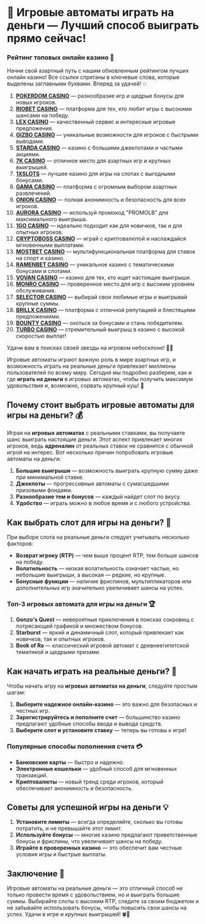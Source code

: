 # 🎰 Игровые автоматы играть на деньги — Лучший способ выиграть прямо сейчас!
### Рейтинг топовых онлайн казино 🎰

Начни свой азартный путь с нашим обновленным рейтингом лучших онлайн казино! Все ссылки спрятаны в ключевые слова, которые выделены заглавными буквами. Вперед за удачей! 💥

1. **[POKERDOM CASINO](https://brandplay.link/Bxg7SC7H)** — разнообразие игр и щедрые бонусы для новых игроков.
2. **[RIOBET CASINO](https://brandplay.link/dtx89f2L)** — платформа для тех, кто любит игры с высокими шансами на победу.
3. **[LEX CASINO](https://brandplay.link/2HFTmBc8)** — качественный сервис и интересные игровые предложения.
4. **[GIZBO CASINO](https://gizbo-tea02.com/c8e962e89)** — уникальные возможности для игроков с быстрыми выводами.
5. **[STARDA CASINO](https://brandplay.link/cpFQbWKn)** — казино с большими джекпотами и частыми акциями.
6. **[7K CASINO](https://brandplay.link/dd46bNgD)** — отличное место для азартных игр и крупных выигрышей.
7. **[1XSLOTS](https://brandplay.link/R4xfxqdm)** — лучшее казино для игры на слотах с выгодными бонусами.
8. **[GAMA CASINO](https://brandplay.link/zrZpLFTP)** — платформа с огромным выбором азартных развлечений.
9. **[ONION CASINO](https://obclk001-2d.top/click?offer_id=986&partner_id=10542&landing_id=1798&utm_medium=affiliate&sub_1=oncasino3)** — полная анонимность и безопасность для всех игроков.
10. **[AURORA CASINO](https://10trafic-stat2.com/click/668546566bcc6313411604c7/6766/15114/subaccount?promocode=PROMOLB)** — используй промокод "PROMOLB" для максимального выигрыша.
11. **[1GO CASINO](https://1go-ircp01.com/ce015f410)** — идеально подходит как для новичков, так и для опытных игроков.
12. **[CRYPTOBOSS CASINO](https://cryptobossc.online/d847bcfa9)** — играй с криптовалютой и наслаждайся мгновенными выплатами.
13. **[MOSTBET CASINO](https://ktbtis024ifqfn0mst.com/beQs)** — мультифункциональная платформа для ставок на спорт и казино.
14. **[RAMENBET CASINO](https://get.saltyram.com/ru/registration?apkpop=0&partner=p24970p3296034p5526)** — уникальное казино с тематическими бонусами и слотами.
15. **[VOVAN CASINO](https://vovan.site/d2375cf9b)** — казино для тех, кто ищет настоящие выигрыши.
16. **[MONRO CASINO](https://mnr-ircp01.com/c3ce72a2c)** — проверенное место для игр с высоким уровнем обслуживания.
17. **[SELECTOR CASINO](https://gosel.pl/SELVK)** — выбирай свои любимые игры и выигрывай крупные суммы.
18. **[BRILLX CASINO](https://brillx.pub/BRIVK)** — платформа с отличной репутацией и блестящими предложениями.
19. **[BOUNTY CASINO](https://bounty-casino.de/BOVK)** — охоться за бонусами и стань победителем.
20. **[TURBO CASINO](https://turbo-casino.pro/TURVK)** — стремительный выигрыш в казино с высокой скоростью выплат!

Удачи вам в поисках своей звезды на игровом небосклоне! 🌟🎲

Игровые автоматы играют важную роль в мире азартных игр, и возможность играть на реальные деньги привлекает миллионы пользователей по всему миру. Сегодня мы подробно разберем, как и где **играть на деньги** в игровых автоматах, чтобы получить максимум удовольствия и, возможно, сорвать крупный куш! 💸

## Почему стоит выбрать игровые автоматы для игры на деньги? 💰

Играя на **игровых автоматах** с реальными ставками, вы получаете шанс выиграть настоящие деньги. Этот аспект привлекает многих игроков, ведь **адреналин** от реальных ставок не сравнится с обычной игрой на интерес. Вот несколько причин попробовать игровые автоматы на деньги:

1. **Большие выигрыши** — возможность выиграть крупную сумму даже при минимальной ставке.
2. **Джекпоты** — прогрессивные автоматы с сумасшедшими призовыми фондами.
3. **Разнообразие тем и бонусов** — каждый найдет слот по вкусу.
4. **Удобство** — играть можно в любое время и с любого устройства.

## Как выбрать слот для игры на деньги? 🎲

При выборе слота на реальные деньги следует учитывать несколько факторов:

- **Возврат игроку (RTP)** — чем выше процент RTP, тем больше шансов на победу.
- **Волатильность** — низкая волатильность означает частые, но небольшие выигрыши, а высокая — редкие, но крупные.
- **Бонусные функции** — наличие фриспинов, мультипликаторов или дополнительных игр значительно увеличивает шансы на успех.

### Топ-3 игровых автомата для игры на деньги 🏆

1. **Gonzo's Quest** — невероятные приключения в поисках сокровищ с потрясающей графикой и множеством бонусов.
2. **Starburst** — яркий и динамичный слот, который привлекает как новичков, так и опытных игроков.
3. **Book of Ra** — классический игровой автомат с древнеегипетской тематикой и щедрыми призами.

## Как начать играть на реальные деньги? 🏦

Чтобы начать игру на **игровых автоматах на деньги**, следуйте простым шагам:

1. **Выберите надежное онлайн-казино** — это важно для безопасных и честных игр.
2. **Зарегистрируйтесь и пополните счет** — большинство казино предлагают удобные способы ввода и вывода средств.
3. **Выберите слот и установите ставку** — теперь вы готовы к игре!

### Популярные способы пополнения счета 💳

- **Банковские карты** — быстро и надежно.
- **Электронные кошельки** — удобный способ для мгновенных транзакций.
- **Криптовалюты** — новый тренд среди игроков, который обеспечивает анонимность и безопасность.

## Советы для успешной игры на деньги 💡

1. **Установите лимиты** — всегда определяйте, сколько вы готовы потратить, и не превышайте этот лимит.
2. **Используйте бонусы** — многие казино предлагают приветственные бонусы и фриспины, что увеличивает шансы на победу.
3. **Играйте в проверенных казино** — это обеспечит вам честные условия игры и быстрые выплаты.

## Заключение 🎉

Игровые автоматы на реальные деньги — это отличный способ не только провести время с удовольствием, но и выиграть большие суммы. Выбирайте слоты с высоким RTP, следите за своим бюджетом и не забывайте использовать бонусы, чтобы повысить свои шансы на успех. Удачи в игре и крупных выигрышей! 🍀🎰


